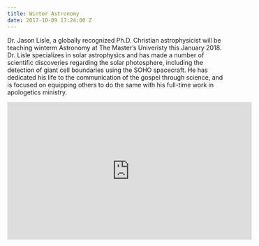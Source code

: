 ```yaml
---
title: Winter Astronomy
date: 2017-10-09 17:24:00 Z
---
```


Dr. Jason Lisle, a globally recognized Ph.D. Christian astrophysicist will be teaching winterm Astronomy at The Master’s Univeristy this January 2018. Dr. Lisle specializes in solar astrophysics and has made a number of scientific discoveries regarding the solar photosphere, including the detection of giant cell boundaries using the SOHO spacecraft. He has dedicated his life to the communication of the gospel through science, and is focused on equipping others to do the same with his full-time work in apologetics ministry.

<div class="video-container">

<iframe width="560" height="315" src="https://www.youtube.com/embed/fVToHzZcfHQ?rel=0&amp;showinfo=0" frameborder="0" allowfullscreen></iframe>

</div>